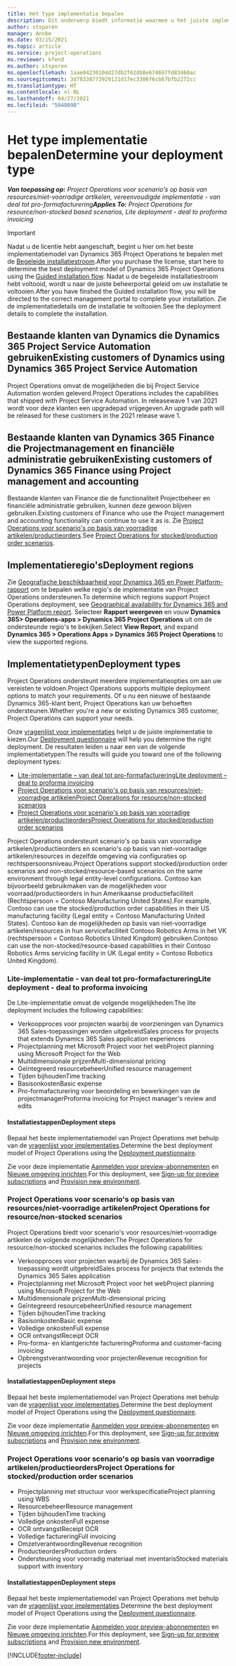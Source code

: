 ```yaml
---
title: Het type implementatie bepalen
description: Dit onderwerp biedt informatie waarmee u het juiste implementatietype van projectactiviteiten voor uw bedrijf kunt bepalen.
author: stsporen
manager: Annbe
ms.date: 03/15/2021
ms.topic: article
ms.service: project-operations
ms.reviewer: kfend
ms.author: stsporen
ms.openlocfilehash: 1aae04230104d27db2f62db8e674697fd83460ac
ms.sourcegitcommit: 3d78338773929121d17ec3386f6cb67bfb2272cc
ms.translationtype: HT
ms.contentlocale: nl-NL
ms.lasthandoff: 04/27/2021
ms.locfileid: "5948098"
---
```

# <a name="determine-your-deployment-type"></a><span data-ttu-id="652ca-103">Het type implementatie bepalen</span><span class="sxs-lookup"><span data-stu-id="652ca-103">Determine your deployment type</span></span>

<span data-ttu-id="652ca-104">_**Van toepassing op:** Project Operations voor scenario's op basis van resources/niet-voorradige artikelen, vereenvoudigde implementatie - van deal tot pro-formafacturering_</span><span class="sxs-lookup"><span data-stu-id="652ca-104">_**Applies To:** Project Operations for resource/non-stocked based scenarios, Lite deployment - deal to proforma invoicing_</span></span>

> [!IMPORTANT]
> <span data-ttu-id="652ca-105">Nadat u de licentie hebt aangeschaft, begint u hier om het beste implementatiemodel van Dynamics 365 Project Operations te bepalen met de [Begeleide installatiestroom](https://aka.ms/provisionprojectoperations).</span><span class="sxs-lookup"><span data-stu-id="652ca-105">After you purchase the license, start here to determine the best deployment model of Dynamics 365 Project Operations using the [Guided installation flow](https://aka.ms/provisionprojectoperations).</span></span>
> <span data-ttu-id="652ca-106">Nadat u de begeleide installatiestroom hebt voltooid, wordt u naar de juiste beheerportal geleid om uw installatie te voltooien.</span><span class="sxs-lookup"><span data-stu-id="652ca-106">After you have finshed the Guided installation flow, you will be directed to the correct management portal to complete your installation.</span></span> <span data-ttu-id="652ca-107">Zie de implementatiedetails om de installatie te voltooien.</span><span class="sxs-lookup"><span data-stu-id="652ca-107">See the deployment details to complete the installation.</span></span>


## <a name="existing-customers-of-dynamics-using-dynamics-365-project-service-automation"></a><span data-ttu-id="652ca-108">Bestaande klanten van Dynamics die Dynamics 365 Project Service Automation gebruiken</span><span class="sxs-lookup"><span data-stu-id="652ca-108">Existing customers of Dynamics using Dynamics 365 Project Service Automation</span></span>
<span data-ttu-id="652ca-109">Project Operations omvat de mogelijkheden die bij Project Service Automation worden geleverd.</span><span class="sxs-lookup"><span data-stu-id="652ca-109">Project Operations includes the capabilities that shipped with Project Service Automation.</span></span> <span data-ttu-id="652ca-110">In releasewave 1 van 2021 wordt voor deze klanten een upgradepad vrijgegeven.</span><span class="sxs-lookup"><span data-stu-id="652ca-110">An upgrade path will be released for these customers in the 2021 release wave 1.</span></span>

## <a name="existing-customers-of-dynamics-365-finance-using-project-management-and-accounting"></a><span data-ttu-id="652ca-111">Bestaande klanten van Dynamics 365 Finance die Projectmanagement en financiële administratie gebruiken</span><span class="sxs-lookup"><span data-stu-id="652ca-111">Existing customers of Dynamics 365 Finance using Project management and accounting</span></span> 

<span data-ttu-id="652ca-112">Bestaande klanten van Finance die de functionaliteit Projectbeheer en financiële administratie gebruiken, kunnen deze gewoon blijven gebruiken.</span><span class="sxs-lookup"><span data-stu-id="652ca-112">Existing customers of Finance who use the Project management and accounting functionality can continue to use it as is.</span></span> <span data-ttu-id="652ca-113">Zie [Project Operations voor scenario's op basis van voorradige artikelen/productieorders](#pma).</span><span class="sxs-lookup"><span data-stu-id="652ca-113">See [Project Operations for stocked/production order scenarios](#pma).</span></span>


## <a name="deployment-regions"></a><span data-ttu-id="652ca-114">Implementatieregio's</span><span class="sxs-lookup"><span data-stu-id="652ca-114">Deployment regions</span></span>
<span data-ttu-id="652ca-115">Zie [Geografische beschikbaarheid voor Dynamics 365 en Power Platform-rapport](https://dynamics.microsoft.com/en-us/geographic-availability/) om te bepalen welke regio's de implementatie van Project Operations ondersteunen.</span><span class="sxs-lookup"><span data-stu-id="652ca-115">To determine which regions support Project Operations deployment, see [Geographical availability for Dynamics 365 and Power Platform report](https://dynamics.microsoft.com/en-us/geographic-availability/).</span></span> <span data-ttu-id="652ca-116">Selecteer **Rapport weergeven** en vouw **Dynamics 365> Operations-apps > Dynamics 365 Project Operations** uit om de ondersteunde regio's te bekijken.</span><span class="sxs-lookup"><span data-stu-id="652ca-116">Select **View Report**, and expand **Dynamics 365 > Operations Apps > Dynamics 365 Project Operations** to view the supported regions.</span></span>

## <a name="deployment-types"></a><span data-ttu-id="652ca-117">Implementatietypen</span><span class="sxs-lookup"><span data-stu-id="652ca-117">Deployment types</span></span>
<span data-ttu-id="652ca-118">Project Operations ondersteunt meerdere implementatieopties om aan uw vereisten te voldoen.</span><span class="sxs-lookup"><span data-stu-id="652ca-118">Project Operations supports multiple deployment options to match your requirements.</span></span> <span data-ttu-id="652ca-119">Of u nu een nieuwe of bestaande Dynamics 365-klant bent, Project Operations kan uw behoeften ondersteunen.</span><span class="sxs-lookup"><span data-stu-id="652ca-119">Whether you're a new or existing Dynamics 365 customer, Project Operations can support your needs.</span></span>

<span data-ttu-id="652ca-120">Onze [vragenlijst voor implementaties](https://aka.ms/provisionprojectoperations) helpt u de juiste implementatie te kiezen.</span><span class="sxs-lookup"><span data-stu-id="652ca-120">Our [Deployment questionnaire](https://aka.ms/provisionprojectoperations) will help you determine the right deployment.</span></span> <span data-ttu-id="652ca-121">De resultaten leiden u naar een van de volgende implementatietypen:</span><span class="sxs-lookup"><span data-stu-id="652ca-121">The results will guide you toward one of the following deployment types:</span></span>

- [<span data-ttu-id="652ca-122">Lite-implementatie – van deal tot pro-formafacturering</span><span class="sxs-lookup"><span data-stu-id="652ca-122">Lite deployment – deal to proforma invoicing</span></span>](#lite)
- [<span data-ttu-id="652ca-123">Project Operations voor scenario's op basis van resources/niet-voorradige artikelen</span><span class="sxs-lookup"><span data-stu-id="652ca-123">Project Operations for resource/non-stocked scenarios</span></span>](#integrated)
- [<span data-ttu-id="652ca-124">Project Operations voor scenario's op basis van voorradige artikelen/productieorders</span><span class="sxs-lookup"><span data-stu-id="652ca-124">Project Operations for stocked/production order scenarios</span></span>](#pma)

<span data-ttu-id="652ca-125">Project Operations ondersteunt scenario's op basis van voorradige artikelen/productieorders en scenario's op basis van niet-voorradige artikelen/resources in dezelfde omgeving via configuraties op rechtspersoonsniveau.</span><span class="sxs-lookup"><span data-stu-id="652ca-125">Project Operations support stocked/production order scenarios and non-stocked/resource-based scenarios on the same environment through legal entity-level configurations.</span></span> <span data-ttu-id="652ca-126">Contoso kan bijvoorbeeld gebruikmaken van de mogelijkheden voor voorraad/productieorders in hun Amerikaanse productiefaciliteit (Rechtspersoon = Contoso Manufacturing United States).</span><span class="sxs-lookup"><span data-stu-id="652ca-126">For example, Contoso can use the stocked/production order capabilities in their US manufacturing facility (Legal entity = Contoso Manufacturing United States).</span></span> <span data-ttu-id="652ca-127">Contoso kan de mogelijkheden op basis van niet-voorradige artikelen/resources in hun servicefaciliteit Contoso Robotics Arms in het VK (rechtspersoon = Contoso Robotics United Kingdom) gebruiken.</span><span class="sxs-lookup"><span data-stu-id="652ca-127">Contoso can use the non-stocked/resource-based capabilities in their Contoso Robotics Arms servicing facility in UK (Legal entity = Contoso Robotics United Kingdom).</span></span>

### <a name="lite-deployment---deal-to-proforma-invoicing"></a><a  name="lite"></a><span data-ttu-id="652ca-128">Lite-implementatie - van deal tot pro-formafacturering</span><span class="sxs-lookup"><span data-stu-id="652ca-128">Lite deployment - deal to proforma invoicing</span></span>

<span data-ttu-id="652ca-129">De Lite-implementatie omvat de volgende mogelijkheden:</span><span class="sxs-lookup"><span data-stu-id="652ca-129">The lite deployment includes the following capabilities:</span></span>

- <span data-ttu-id="652ca-130">Verkoopproces voor projecten waarbij de voorzieningen van Dynamics 365 Sales-toepassingen worden uitgebreid</span><span class="sxs-lookup"><span data-stu-id="652ca-130">Sales process for projects that extends Dynamics 365 Sales application experiences</span></span>
- <span data-ttu-id="652ca-131">Projectplanning met Microsoft Project voor het web</span><span class="sxs-lookup"><span data-stu-id="652ca-131">Project planning using Microsoft Project for the Web</span></span>
- <span data-ttu-id="652ca-132">Multidimensionale prijzen</span><span class="sxs-lookup"><span data-stu-id="652ca-132">Multi-dimensional pricing</span></span>
- <span data-ttu-id="652ca-133">Geïntegreerd resourcebeheer</span><span class="sxs-lookup"><span data-stu-id="652ca-133">Unified resource management</span></span>
- <span data-ttu-id="652ca-134">Tijden bijhouden</span><span class="sxs-lookup"><span data-stu-id="652ca-134">Time tracking</span></span>
- <span data-ttu-id="652ca-135">Basisonkosten</span><span class="sxs-lookup"><span data-stu-id="652ca-135">Basic expense</span></span>
- <span data-ttu-id="652ca-136">Pro-formafacturering voor beoordeling en bewerkingen van de projectmanager</span><span class="sxs-lookup"><span data-stu-id="652ca-136">Proforma invoicing for Project manager's review and edits</span></span> 

#### <a name="deployment-steps"></a><span data-ttu-id="652ca-137">Installatiestappen</span><span class="sxs-lookup"><span data-stu-id="652ca-137">Deployment steps</span></span>
<span data-ttu-id="652ca-138">Bepaal het beste implementatiemodel van Project Operations met behulp van de [vragenlijst voor implementaties](https://aka.ms/provisionprojectoperations).</span><span class="sxs-lookup"><span data-stu-id="652ca-138">Determine the best deployment model of Project Operations using the [Deployment questionnaire](https://aka.ms/provisionprojectoperations).</span></span>

<span data-ttu-id="652ca-139">Zie voor deze implementatie [Aanmelden voor preview-abonnementen](lite-preview-subscription-sign-up.md) en [Nieuwe omgeving inrichten](lite-deployment.md).</span><span class="sxs-lookup"><span data-stu-id="652ca-139">For this deployment, see [Sign-up for preview subscriptions](lite-preview-subscription-sign-up.md) and [Provision new environment](lite-deployment.md).</span></span> 


### <a name="project-operations-for-resourcenon-stocked-scenarios"></a><a name="integrated"></a><span data-ttu-id="652ca-140">Project Operations voor scenario's op basis van resources/niet-voorradige artikelen</span><span class="sxs-lookup"><span data-stu-id="652ca-140">Project Operations for resource/non-stocked scenarios</span></span>
<span data-ttu-id="652ca-141">Project Operations biedt voor scenario's voor resources/niet-voorradige artikelen de volgende mogelijkheden:</span><span class="sxs-lookup"><span data-stu-id="652ca-141">The Project Operations for resource/non-stocked scenarios includes the following capabilities:</span></span>
 
- <span data-ttu-id="652ca-142">Verkoopproces voor projecten waarbij de Dynamics 365 Sales-toepassing wordt uitgebreid</span><span class="sxs-lookup"><span data-stu-id="652ca-142">Sales process for projects that extends the Dynamics 365 Sales application</span></span>
- <span data-ttu-id="652ca-143">Projectplanning met Microsoft Project voor het web</span><span class="sxs-lookup"><span data-stu-id="652ca-143">Project planning using Microsoft Project for the Web</span></span>
- <span data-ttu-id="652ca-144">Multidimensionale prijzen</span><span class="sxs-lookup"><span data-stu-id="652ca-144">Multi-dimensional pricing</span></span>
- <span data-ttu-id="652ca-145">Geïntegreerd resourcebeheer</span><span class="sxs-lookup"><span data-stu-id="652ca-145">Unified resource management</span></span>
- <span data-ttu-id="652ca-146">Tijden bijhouden</span><span class="sxs-lookup"><span data-stu-id="652ca-146">Time tracking</span></span>
- <span data-ttu-id="652ca-147">Basisonkosten</span><span class="sxs-lookup"><span data-stu-id="652ca-147">Basic expense</span></span>
- <span data-ttu-id="652ca-148">Volledige onkosten</span><span class="sxs-lookup"><span data-stu-id="652ca-148">Full expense</span></span>
- <span data-ttu-id="652ca-149">OCR ontvangst</span><span class="sxs-lookup"><span data-stu-id="652ca-149">Receipt OCR</span></span>
- <span data-ttu-id="652ca-150">Pro-forma- en klantgerichte facturering</span><span class="sxs-lookup"><span data-stu-id="652ca-150">Proforma and customer-facing invoicing</span></span> 
- <span data-ttu-id="652ca-151">Opbrengstverantwoording voor projecten</span><span class="sxs-lookup"><span data-stu-id="652ca-151">Revenue recognition for projects</span></span>

#### <a name="deployment-steps"></a><span data-ttu-id="652ca-152">Installatiestappen</span><span class="sxs-lookup"><span data-stu-id="652ca-152">Deployment steps</span></span>
<span data-ttu-id="652ca-153">Bepaal het beste implementatiemodel van Project Operations met behulp van de [vragenlijst voor implementaties](https://aka.ms/provisionprojectoperations).</span><span class="sxs-lookup"><span data-stu-id="652ca-153">Determine the best deployment model of Project Operations using the [Deployment questionnaire](https://aka.ms/provisionprojectoperations).</span></span>

<span data-ttu-id="652ca-154">Zie voor deze implementatie [Aanmelden voor preview-abonnementen](resource-sign-up-preview-subscription.md) en [Nieuwe omgeving inrichten](resource-provision-new-environment.md).</span><span class="sxs-lookup"><span data-stu-id="652ca-154">For this deployment, see [Sign-up for preview subscriptions](resource-sign-up-preview-subscription.md) and [Provision new environment](resource-provision-new-environment.md).</span></span> 


### <a name="project-operations-for-stockedproduction-order-scenarios"></a><a name="pma"></a><span data-ttu-id="652ca-155">Project Operations voor scenario's op basis van voorradige artikelen/productieorders</span><span class="sxs-lookup"><span data-stu-id="652ca-155">Project Operations for stocked/production order scenarios</span></span>

- <span data-ttu-id="652ca-156">Projectplanning met structuur voor werkspecificatie</span><span class="sxs-lookup"><span data-stu-id="652ca-156">Project planning using WBS</span></span>
- <span data-ttu-id="652ca-157">Resourcebeheer</span><span class="sxs-lookup"><span data-stu-id="652ca-157">Resource management</span></span>
- <span data-ttu-id="652ca-158">Tijden bijhouden</span><span class="sxs-lookup"><span data-stu-id="652ca-158">Time tracking</span></span>
- <span data-ttu-id="652ca-159">Volledige onkosten</span><span class="sxs-lookup"><span data-stu-id="652ca-159">Full expense</span></span>
- <span data-ttu-id="652ca-160">OCR ontvangst</span><span class="sxs-lookup"><span data-stu-id="652ca-160">Receipt OCR</span></span>
- <span data-ttu-id="652ca-161">Volledige facturering</span><span class="sxs-lookup"><span data-stu-id="652ca-161">Full invoicing</span></span>
- <span data-ttu-id="652ca-162">Omzetverantwoording</span><span class="sxs-lookup"><span data-stu-id="652ca-162">Revenue recognition</span></span>
- <span data-ttu-id="652ca-163">Productieorders</span><span class="sxs-lookup"><span data-stu-id="652ca-163">Production orders</span></span>
- <span data-ttu-id="652ca-164">Ondersteuning voor voorradig materiaal met inventaris</span><span class="sxs-lookup"><span data-stu-id="652ca-164">Stocked materials support with inventory</span></span>

#### <a name="deployment-steps"></a><span data-ttu-id="652ca-165">Installatiestappen</span><span class="sxs-lookup"><span data-stu-id="652ca-165">Deployment steps</span></span>
<span data-ttu-id="652ca-166">Bepaal het beste implementatiemodel van Project Operations met behulp van de [vragenlijst voor implementaties](https://aka.ms/provisionprojectoperations).</span><span class="sxs-lookup"><span data-stu-id="652ca-166">Determine the best deployment model of Project Operations using the [Deployment questionnaire](https://aka.ms/provisionprojectoperations).</span></span>

<span data-ttu-id="652ca-167">Zie voor deze implementatie [Aanmelden voor preview-abonnementen](/dynamics365/fin-ops-core/dev-itpro/dev-tools/sign-up-preview-subscription?toc=%2fdynamics365%2ffinance%2ftoc.json) en [Nieuwe omgeving inrichten](/dynamics365/fin-ops-core/dev-itpro/deployment/deploy-demo-environment?toc=%2fdynamics365%2ffinance%2ftoc.json).</span><span class="sxs-lookup"><span data-stu-id="652ca-167">For this deployment, see [Sign-up for preview subscriptions](/dynamics365/fin-ops-core/dev-itpro/dev-tools/sign-up-preview-subscription?toc=%2fdynamics365%2ffinance%2ftoc.json) and [Provision new environment](/dynamics365/fin-ops-core/dev-itpro/deployment/deploy-demo-environment?toc=%2fdynamics365%2ffinance%2ftoc.json).</span></span> 



[!INCLUDE[footer-include](../includes/footer-banner.md)]